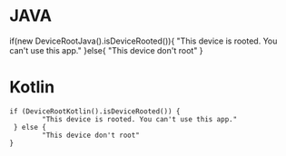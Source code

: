 # JAVA
   if(new DeviceRootJava().isDeviceRooted()){
            "This device is rooted. You can't use this app."
    }else{
          "This device don't root"
    }
    
# Kotlin
    if (DeviceRootKotlin().isDeviceRooted()) {
            "This device is rooted. You can't use this app."
     } else {
            "This device don't root"
    }
